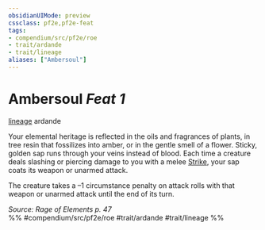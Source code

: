 ```yaml
---
obsidianUIMode: preview
cssclass: pf2e,pf2e-feat
tags:
- compendium/src/pf2e/roe
- trait/ardande
- trait/lineage
aliases: ["Ambersoul"]
---
```

# Ambersoul  *Feat 1*  
[lineage](rules/traits/lineage-apg.md "Lineage  Trait")  ardande  


Your elemental heritage is reflected in the oils and fragrances of plants, in tree resin that fossilizes into amber, or in the gentle smell of a flower. Sticky, golden sap runs through your veins instead of blood. Each time a creature deals slashing or piercing damage to you with a melee [Strike](rules/actions/strike.md), your sap coats its weapon or unarmed attack.

The creature takes a –1 circumstance penalty on attack rolls with that weapon or unarmed attack until the end of its turn.

*Source: Rage of Elements p. 47*  
%% #compendium/src/pf2e/roe #trait/ardande #trait/lineage %%